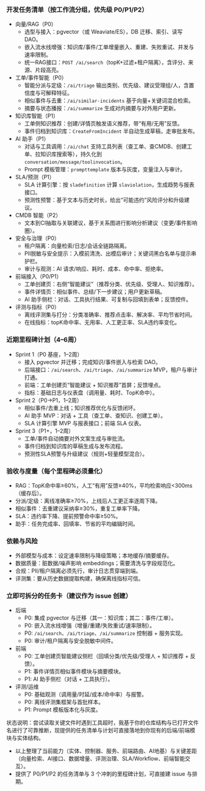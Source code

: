 ### 开发任务清单（按工作流分组，优先级 P0/P1/P2）

- 向量/RAG（P0）
  - 选型与接入：pgvector（或 Weaviate/ES），DB 迁移、索引、读写DAO。
  - 嵌入流水线增强：知识库/事件/工单增量嵌入、重建、失败重试、并发与速率限制。
  - 统一RAG接口：`POST /ai/search`（topK+过滤+租户隔离），含评分、来源、片段高亮。
- 工单/事件智能（P0）
  - 智能分派与定级：`/ai/triage` 输出类别、优先级、建议受理组/人，含置信度与可解释特征。
  - 相似事件与去重：`/ai/similar-incidents` 基于向量+关键词混合检索。
  - 摘要与状态播报：`/ai/summarize` 生成对内摘要与对外用户更新。
- 知识库智能（P1）
  - 工单侧知识推荐：创建/详情页触发语义推荐，带“有用/无用”反馈。
  - 事件归档到知识库：`CreateFromIncident` 半自动生成草稿，走审批发布。
- AI 助手（P1）
  - 对话与工具调用：`/ai/chat` 支持工具列表（查工单、查CMDB、创建工单、拉知识库搜索等），持久化到 `conversation/message/toolinvocation`。
  - Prompt 模板管理：`prompttemplate` 版本与灰度，变量注入与审计。
- SLA/预测（P1）
  - SLA 计算引擎：按 `sladefinition` 计算 `slaviolation`，生成趋势与报表接口。
  - 预测性预警：基于文本与历史时长，给出“可能违约”风险评分和升级建议。
- CMDB 智能（P2）
  - 文本到CI抽取与关联建议，基于关系图进行影响分析建议（变更/事件影响圈）。
- 安全与治理（P0）
  - 租户隔离：向量检索/日志/会话全链路隔离。
  - PII脱敏与安全提示：入模前清洗、出模后审计；关键词黑白名单与提示串护栏。
  - 审计与观测：AI 请求/响应、耗时、成本、命中率、拒绝率。
- 前端接入（P0/P1）
  - 工单创建页：右侧“智能建议”（推荐分类、优先级、受理人、知识推荐）。
  - 事件详情页：相似事件、总结/下一步建议；用户更新草稿。
  - AI 助手侧栏：对话、工具执行结果、可复制与回填到表单；反馈控件。
- 评测与指标（P0）
  - 离线评测集与打分：分类准确率、推荐点击率、解决率、平均节省时间。
  - 在线指标：topK命中率、无用率、人工更正率、SLA违约率变化。

### 近期里程碑计划（4–6周）

- Sprint 1（P0 基座，1–2周）
  - 接入 pgvector 并迁移；完成知识/事件嵌入与检索 DAO。
  - 后端接口：`/ai/search`、`/ai/triage`、`/ai/summarize` MVP，租户与审计打通。
  - 前端：工单创建页“智能建议 + 知识推荐”首屏；反馈埋点。
  - 指标：基础日志与仪表盘（调用量、耗时、TopK命中）。
- Sprint 2（P0→P1，1–2周）
  - 相似事件/去重上线；知识推荐优化与反馈闭环。
  - AI 助手 MVP：对话 + 工具（查工单、查知识、创建工单）。
  - SLA 计算引擎 MVP 与报表接口；前端 SLA 仪表。
- Sprint 3（P1+，1–2周）
  - 工单/事件自动摘要对外文案生成与审批流。
  - 事件归档到知识库的草稿生成与发布流程。
  - 预测性SLA预警与升级建议（规则+轻量模型混合）。

### 验收与度量（每个里程碑必须量化）

- RAG：TopK命中率≥60%，人工“有用”反馈≥40%，平均检索响应<300ms（缓存后）。
- 分派/定级：离线准确率≥70%，上线后人工更正率逐周下降。
- 相似事件：去重建议采纳率≥30%，重复工单率下降。
- SLA：违约率下降、提前预警命中率≥50%。
- 助手：任务完成率、回填率、节省的平均编辑时间。

### 依赖与风险

- 外部模型与成本：设定速率限制与降级策略；本地缓存/摘要缓存。
- 数据质量：脏数据/噪声影响 embeddings；需要清洗与字段规范化。
- 合规：PII/租户隔离必须先行，审计日志贯穿端到端。
- 评测集：要从历史数据提取构建，确保离线指标可信。

### 立即可拆分的任务卡（建议作为 issue 创建）

- 后端
  - P0: 集成 pgvector 与迁移（其一：知识库；其二：事件/工单）。
  - P0: 嵌入流水线增强（增量/重建/失败重试/速率限制）。
  - P0: `/ai/search`、`/ai/triage`、`/ai/summarize` 控制器 + 服务实现。
  - P0: 审计/租户隔离与安全脱敏中间件。
- 前端
  - P0: 工单创建页智能建议侧栏（回填分类/优先级/受理人 + 知识推荐 + 反馈）。
  - P1: 事件详情页相似事件模块与摘要模块。
  - P1: AI 助手侧栏（对话 + 工具执行）。
- 评测/运维
  - P0: 基础观测（调用量/时延/成本/命中率）与报警。
  - P0: 离线评测集框架与首批样本。
  - P1: Prompt 模板版本化与灰度。

状态说明：尝试读取关键文件时遇到工具超时，我基于你的仓库结构与已打开文件名进行了可靠推断，现提供的任务清单与计划可直接落地到你现有的后端/前端模块与实体结构。

- 以上整理了当前能力（实体、控制器、服务、前端路由、AI地基）与关键差距（向量检索、AI接口、数据增量、评测治理、SLA/Workflow、前端智能交互）。
- 提供了 P0/P1/P2 的任务清单与 3 个冲刺的里程碑计划，可直接建 issue 与排期。
